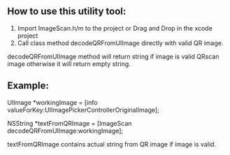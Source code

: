 How to use this utility tool:
----------------------------

1. Import ImageScan.h/m to the project or Drag and Drop in the xcode project
2. Call class method decodeQRFromUIImage directly with valid QR image.


decodeQRFromUIImage method will return string if image is valid QRscan image otherwise it will return empty string.

Example:
-------

UIImage *workingImage = [info valueForKey:UIImagePickerControllerOriginalImage];

NSString *textFromQRImage = [ImageScan decodeQRFromUIImage:workingImage];

textFromQRImage contains actual string from QR image if image is valid.


